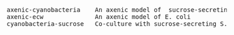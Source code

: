 <pre>
axenic-cyanobacteria    An axenic model of  sucrose-secreting S. elongatus 
axenic-ecw              An axenic model of E. coli
cyanobacteria-sucrose   Co-culture with sucrose-secreting S. elongatus and E. coli
</pre>
